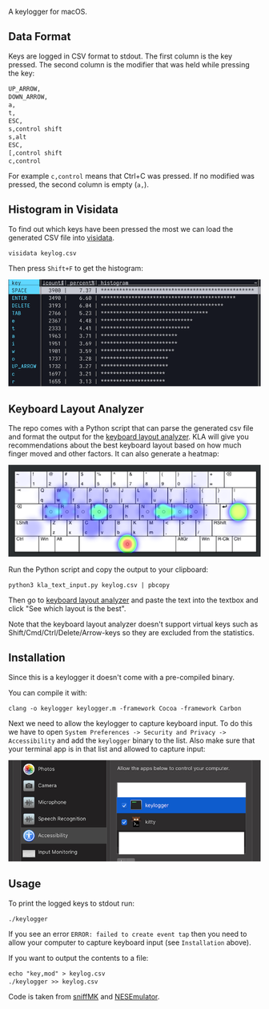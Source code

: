 A keylogger for macOS.

## Data Format

Keys are logged in CSV format to stdout. The first column is the key pressed. The second column is the modifier that was held while pressing the key:

```
UP_ARROW,
DOWN_ARROW,
a,
t,
ESC,
s,control shift 
s,alt 
ESC,
[,control shift 
c,control
```

For example `c,control` means that Ctrl+C was pressed. If no modified was pressed, the second column is empty (`a,`).

## Histogram in Visidata

To find out which keys have been pressed the most we can load the generated CSV file into [visidata](https://www.visidata.org/).

```
visidata keylog.csv
```

Then press `Shift+F` to get the histogram:

![visidata](/visidata.png?raw=true)

## Keyboard Layout Analyzer

The repo comes with a Python script that can parse the generated csv file and format the output for the [keyboard layout analyzer](https://stevep99.github.io/keyboard-layout-analyzer/). KLA will give you recommendations about the best keyboard layout based on how much finger moved and other factors. It can also generate a heatmap:

![heatmap](/kla-heatmap.png?raw=true)

Run the Python script and copy the output to your clipboard:

```
python3 kla_text_input.py keylog.csv | pbcopy
```

Then go to [keyboard layout analyzer](https://stevep99.github.io/keyboard-layout-analyzer/) and paste the text into the textbox and click "See which layout is the best".

Note that the keyboard layout analyzer doesn't support virtual keys such as Shift/Cmd/Ctrl/Delete/Arrow-keys so they are excluded from the statistics.

## Installation

Since this is a keylogger it doesn't come with a pre-compiled binary.

You can compile it with:

```
clang -o keylogger keylogger.m -framework Cocoa -framework Carbon
```

Next we need to allow the keylogger to capture keyboard input. To do this we have to open `System Preferences -> Security and Privacy -> Accessibility` and add the `keylogger` binary to the list. Also make sure that your terminal app is in that list and allowed to capture input:

![capture-keyboard](/prefs-capture-keyboard.png?raw=true)

## Usage

To print the logged keys to stdout run:

```
./keylogger
```

If you see an error `ERROR: failed to create event tap` then you need to allow your computer to capture keyboard input (see `Installation` above).

If you want to output the contents to a file:

```
echo "key,mod" > keylog.csv
./keylogger >> keylog.csv
```

Code is taken from [sniffMK](https://github.com/objective-see/sniffMK/blob/master/sniffMK/sniffMK.m) and [NESEmulator](https://github.com/fredyshox/NESEmulator/blob/de0c574091a9c1f7e7713ea22f30dd0dd49b8dfb/Client/Cocoa/Sources/KeyCodeFormatter.m).

